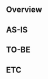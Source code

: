 ## Overview
<!-- 이슈에 대한 간단한 설명 간단하게 한 줄로 작성 -->


## AS-IS
<!-- 현재의 상태나 모습 (개선 되기 이전 상태) -->


## TO-BE
<!-- 미래의 이상적인 상태나 목표 (개선된 후의 상태) -->


## ETC